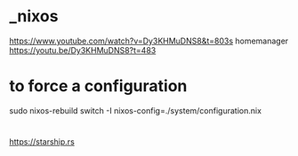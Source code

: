 # _nixos

https://www.youtube.com/watch?v=Dy3KHMuDNS8&t=803s
homemanager 
https://youtu.be/Dy3KHMuDNS8?t=483




# to force a configuration
sudo nixos-rebuild switch -I nixos-config=./system/configuration.nix






#
https://starship.rs